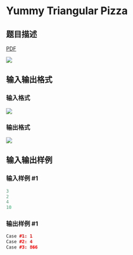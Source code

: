 # Yummy Triangular Pizza

## 题目描述

[problemUrl]: https://uva.onlinejudge.org/index.php?option=com_onlinejudge&Itemid=8&category=278&page=show_problem&problem=3748

[PDF](https://uva.onlinejudge.org/external/123/p12326.pdf)

![](https://cdn.luogu.com.cn/upload/vjudge_pic/UVA12326/6e1bb9cd14e19ca007431c819fa414211a99a226.png)

## 输入输出格式

### 输入格式

![](https://cdn.luogu.com.cn/upload/vjudge_pic/UVA12326/a97dd1d6652b1d414d5e83ac312cf26717e4ce14.png)

### 输出格式

![](https://cdn.luogu.com.cn/upload/vjudge_pic/UVA12326/048159a823b8b8ef7d6a5de03dca029f3b7e9197.png)

## 输入输出样例

### 输入样例 #1

```cpp
3
2
4
10
```


### 输出样例 #1

```cpp
Case #1: 1
Case #2: 4
Case #3: 866
```


